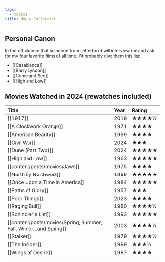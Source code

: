 ```yaml
---
tags:
  - topics
title: Movie Collection
---
```

## Personal Canon

In the off chance that someone from Letterboxd will interview me and ask for my four favorite films of all time, I'd probably give them this list:

- [[Casablanca]]
- [[Barry Lyndon]]
- [[Come and See]]
- [[High and Low]]

## Movies Watched in 2024 (rewatches included)

| Title                                         | Year | Rating |
| :-------------------------------------------- | :--- | :----- |
| [[1917]]                                      | 2019 | ★★★★½  |
| [[A Clockwork Orange]]                        | 1971 | ★★★★   |
| [[American Beauty]]                           | 1999 | ★★★★   |
| [[Civil War]]                                 | 2024 | ★★★    |
| [[Dune (Part Two)]]                           | 2024 | ★★★★★  |
| [[High and Low]]                              | 1963 | ★★★★★  |
| [[content/posts/movies/Jaws]]                                      | 1975 | ★★★★   |
| [[North by Northwest]]                        | 1959 | ★★★★★  |
| [[Once Upon a Time in America]]               | 1984 | ★★★★★  |
| [[Paths of Glory]]                            | 1957 | ★★★    |
| [[Poor Things]]                               | 2023 | ★★★★   |
| [[Raging Bull]]                               | 1980 | ★★★★½  |
| [[Schindler's List]]                          | 1993 | ★★★★★  |
| [[content/posts/movies/Spring, Summer, Fall, Winter...and Spring]] | 2003 | ★★★★½  |
| [[Stalker]]                                   | 1979 | ★★★★½  |
| [[The Insider]]                               | 1999 | ★★★½   |
| [[Wings of Desire]]                           | 1987 | ★★★★   |

